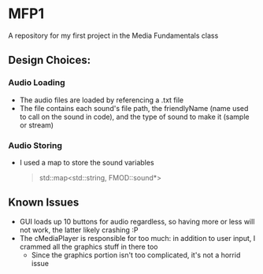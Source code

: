 # MFP1
A repository for my first project in the Media Fundamentals class


## Design Choices:
### Audio Loading
- The audio files are loaded by referencing a .txt file
- The file contains each sound's file path, the friendlyName (name used to call on the sound in code), and the type of sound to make it (sample or stream)

### Audio Storing
- I used a map to store the sound variables
  > std::map<std::string, FMOD::sound*>


## Known Issues
- GUI loads up 10 buttons for audio regardless, so having more or less will not work, the latter likely crashing :P
- The cMediaPlayer is responsible for too much: in addition to user input, I crammed all the graphics stuff in there too
  - Since the graphics portion isn't too complicated, it's not a horrid issue
